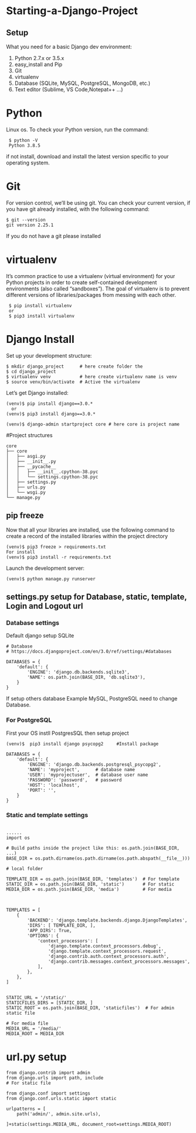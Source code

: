 # Starting-a-Django-Project

## Setup
What you need for a basic Django dev environment:

  1. Python 2.7.x or 3.5.x
  2. easy_install and Pip
  3. Git
  4. virtualenv
  5. Database (SQLite, MySQL, PostgreSQL, MongoDB, etc.)
  6. Text editor (Sublime, VS Code,Notepat++ ...)

# Python 
Linux os. To check your Python version, run the command:

```
 $ python -V
 Python 3.8.5

```
if not install, download and install the latest version specific to your operating system.

# Git

For version control, we’ll be using git. You can check your current version, 
if you have git already installed, with the following command:

```
$ git --version
git version 2.25.1
```
If you do not have a git please installed


# virtualenv

It’s common practice to use a virtualenv (virtual environment) for your Python projects in order to create self-contained development environments (also called “sandboxes”). The goal of virtualenv is to prevent different versions of libraries/packages from messing with each other.

```
 $ pip install virtualenv
 or
 $ pip3 install virtualenv

```
# Django Install
Set up your development structure:



```
$ mkdir django_project      # here create folder the 
$ cd django_project
$ virtualenv venv           # here create virtualenv name is venv
$ source venv/bin/activate  # Active the virtualenv

```
Let’s get Django installed:

```
(venv)$ pip install django==3.0.* 
  or
(venv)$ pip3 install django==3.0.*

(venv)$ django-admin startproject core # here core is project name
```

#Project structures

```
core
├── core
│   ├── asgi.py
│   ├── __init__.py
│   ├── __pycache__
│   │   ├── __init__.cpython-38.pyc
│   │   └── settings.cpython-38.pyc
│   ├── settings.py
│   ├── urls.py
│   └── wsgi.py
└── manage.py
```

## pip freeze

Now that all your libraries are installed, use the following command to create a record of the installed libraries within the project directory

```
(venv)$ pip3 freeze > requirements.txt
For install
(venv)$ pip3 install -r requirements.txt
```


Launch the development server:

```
(venv)$ python manage.py runserver
```



## settings.py setup for Database, static, template, Login and Logout url


### Database settings
Default django setup SQLite

```
# Database
# https://docs.djangoproject.com/en/3.0/ref/settings/#databases

DATABASES = {
    'default': {
        'ENGINE': 'django.db.backends.sqlite3',
        'NAME': os.path.join(BASE_DIR, 'db.sqlite3'),
    }
}

```
If setup others database Example MySQL, PostgreSQL need to change Database.

### For PostgreSQL
First your OS instll PostgresSQL then setup project

```
(venv)$  pip3 install django psycopg2     #Install package

DATABASES = {
    'default': {
        'ENGINE': 'django.db.backends.postgresql_psycopg2',
        'NAME': 'myproject',      # database name
        'USER': 'myprojectuser',  # database user name
        'PASSWORD': 'password',   # password
        'HOST': 'localhost',
        'PORT': '',
    }
}

```

### Static and template settings

```

......
import os

# Build paths inside the project like this: os.path.join(BASE_DIR, ...)
BASE_DIR = os.path.dirname(os.path.dirname(os.path.abspath(__file__)))

# local folder

TEMPLATE_DIR = os.path.join(BASE_DIR, 'templates')  # For template
STATIC_DIR = os.path.join(BASE_DIR, 'static')       # For static 
MEDIA_DIR = os.path.join(BASE_DIR, 'media')         # For media 



TEMPLATES = [
    {
        'BACKEND': 'django.template.backends.django.DjangoTemplates',
        'DIRS': [ TEMPLATE_DIR, ],
        'APP_DIRS': True,
        'OPTIONS': {
            'context_processors': [
                'django.template.context_processors.debug',
                'django.template.context_processors.request',
                'django.contrib.auth.context_processors.auth',
                'django.contrib.messages.context_processors.messages',
            ],
        },
    },
]


STATIC_URL = '/static/'
STATICFILES_DIRS = [STATIC_DIR, ]
STATIC_ROOT = os.path.join(BASE_DIR, 'staticfiles')  # For admin static file

# For media file
MEDIA_URL = '/media/'
MEDIA_ROOT = MEDIA_DIR

```


# url.py setup
```
from django.contrib import admin
from django.urls import path, include
# For static file

from django.conf import settings
from django.conf.urls.static import static

urlpatterns = [
    path('admin/', admin.site.urls),

]+static(settings.MEDIA_URL, document_root=settings.MEDIA_ROOT)

```











